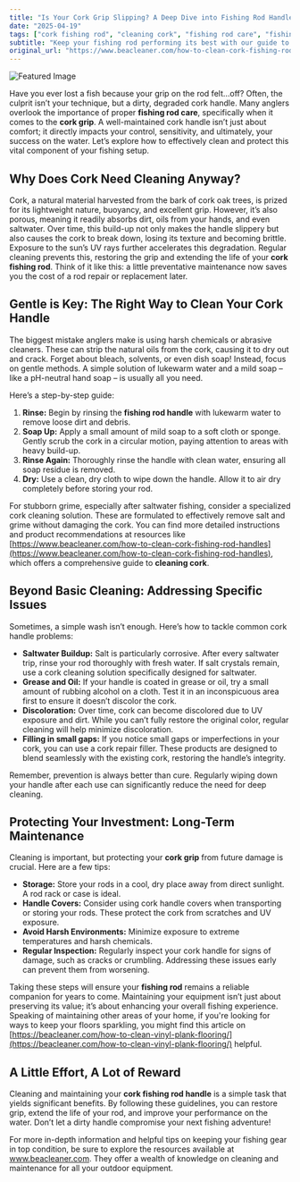 ```yaml
---
title: "Is Your Cork Grip Slipping? A Deep Dive into Fishing Rod Handle Care"
date: "2025-04-19"
tags: ["cork fishing rod", "cleaning cork", "fishing rod care", "fishing rod handle", "cork grip", "fishing maintenance", "rod maintenance"]
subtitle: "Keep your fishing rod performing its best with our guide to cleaning and maintaining your cork handle – extending its life and improving your cast."
original_url: "https://www.beacleaner.com/how-to-clean-cork-fishing-rod-handles"
---
```




![Featured Image](https://res.cloudinary.com/dnm0udlvz/image/upload/v1745050286/article_image_54_xlvnmw.jpg)

Have you ever lost a fish because your grip on the rod felt…off? Often, the culprit isn’t your technique, but a dirty, degraded cork handle. Many anglers overlook the importance of proper **fishing rod care**, specifically when it comes to the **cork grip**. A well-maintained cork handle isn’t just about comfort; it directly impacts your control, sensitivity, and ultimately, your success on the water. Let’s explore how to effectively clean and protect this vital component of your fishing setup.

## Why Does Cork Need Cleaning Anyway?

Cork, a natural material harvested from the bark of cork oak trees, is prized for its lightweight nature, buoyancy, and excellent grip. However, it’s also porous, meaning it readily absorbs dirt, oils from your hands, and even saltwater. Over time, this build-up not only makes the handle slippery but also causes the cork to break down, losing its texture and becoming brittle. Exposure to the sun’s UV rays further accelerates this degradation. Regular cleaning prevents this, restoring the grip and extending the life of your **cork fishing rod**. Think of it like this: a little preventative maintenance now saves you the cost of a rod repair or replacement later. 

## Gentle is Key: The Right Way to Clean Your Cork Handle

The biggest mistake anglers make is using harsh chemicals or abrasive cleaners. These can strip the natural oils from the cork, causing it to dry out and crack. Forget about bleach, solvents, or even dish soap! Instead, focus on gentle methods. A simple solution of lukewarm water and a mild soap – like a pH-neutral hand soap – is usually all you need. 

Here’s a step-by-step guide:

1.  **Rinse:** Begin by rinsing the **fishing rod handle** with lukewarm water to remove loose dirt and debris.
2.  **Soap Up:** Apply a small amount of mild soap to a soft cloth or sponge. Gently scrub the cork in a circular motion, paying attention to areas with heavy build-up.
3.  **Rinse Again:** Thoroughly rinse the handle with clean water, ensuring all soap residue is removed.
4.  **Dry:** Use a clean, dry cloth to wipe down the handle. Allow it to air dry completely before storing your rod.

For stubborn grime, especially after saltwater fishing, consider a specialized cork cleaning solution. These are formulated to effectively remove salt and grime without damaging the cork. You can find more detailed instructions and product recommendations at resources like [https://www.beacleaner.com/how-to-clean-cork-fishing-rod-handles](https://www.beacleaner.com/how-to-clean-cork-fishing-rod-handles), which offers a comprehensive guide to **cleaning cork**.

## Beyond Basic Cleaning: Addressing Specific Issues

Sometimes, a simple wash isn’t enough. Here’s how to tackle common cork handle problems:

*   **Saltwater Buildup:** Salt is particularly corrosive. After every saltwater trip, rinse your rod thoroughly with fresh water. If salt crystals remain, use a cork cleaning solution specifically designed for saltwater.
*   **Grease and Oil:** If your handle is coated in grease or oil, try a small amount of rubbing alcohol on a cloth. Test it in an inconspicuous area first to ensure it doesn’t discolor the cork.
*   **Discoloration:** Over time, cork can become discolored due to UV exposure and dirt. While you can’t fully restore the original color, regular cleaning will help minimize discoloration.
*   **Filling in small gaps:** If you notice small gaps or imperfections in your cork, you can use a cork repair filler. These products are designed to blend seamlessly with the existing cork, restoring the handle’s integrity.

Remember, prevention is always better than cure. Regularly wiping down your handle after each use can significantly reduce the need for deep cleaning.

## Protecting Your Investment: Long-Term Maintenance

Cleaning is important, but protecting your **cork grip** from future damage is crucial. Here are a few tips:

*   **Storage:** Store your rods in a cool, dry place away from direct sunlight. A rod rack or case is ideal.
*   **Handle Covers:** Consider using cork handle covers when transporting or storing your rods. These protect the cork from scratches and UV exposure.
*   **Avoid Harsh Environments:** Minimize exposure to extreme temperatures and harsh chemicals.
*   **Regular Inspection:** Regularly inspect your cork handle for signs of damage, such as cracks or crumbling. Addressing these issues early can prevent them from worsening.

Taking these steps will ensure your **fishing rod** remains a reliable companion for years to come. Maintaining your equipment isn’t just about preserving its value; it’s about enhancing your overall fishing experience. Speaking of maintaining other areas of your home, if you're looking for ways to keep your floors sparkling, you might find this article on [https://beacleaner.com/how-to-clean-vinyl-plank-flooring/](https://beacleaner.com/how-to-clean-vinyl-plank-flooring/) helpful.

## A Little Effort, A Lot of Reward

Cleaning and maintaining your **cork fishing rod handle** is a simple task that yields significant benefits. By following these guidelines, you can restore grip, extend the life of your rod, and improve your performance on the water. Don’t let a dirty handle compromise your next fishing adventure! 

For more in-depth information and helpful tips on keeping your fishing gear in top condition, be sure to explore the resources available at www.beacleaner.com. They offer a wealth of knowledge on cleaning and maintenance for all your outdoor equipment.